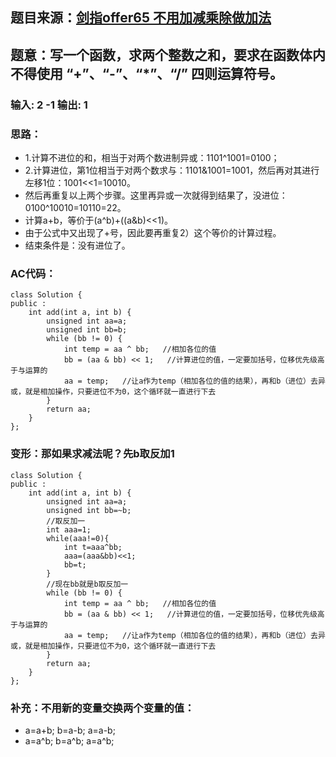 ## 题目来源：[剑指offer65 不用加减乘除做加法](https://leetcode-cn.com/problems/bu-yong-jia-jian-cheng-chu-zuo-jia-fa-lcof/)

## 题意：写一个函数，求两个整数之和，要求在函数体内不得使用 “+”、“-”、“*”、“/” 四则运算符号。

### 输入: 2 -1 输出: 1

### 思路：
 - 1.计算不进位的和，相当于对两个数进制异或：1101^1001=0100；
 - 2.计算进位，第1位相当于对两个数求与：1101&1001=1001，然后再对其进行左移1位：1001<<1=10010。
 - 然后再重复以上两个步骤。这里再异或一次就得到结果了，没进位：0100^10010=10110=22。
 - 计算a+b，等价于(a^b)+((a&b)<<1)。
 - 由于公式中又出现了+号，因此要再重复2）这个等价的计算过程。
 - 结束条件是：没有进位了。

### AC代码：

```
class Solution {
public :
    int add(int a, int b) {
        unsigned int aa=a;
        unsigned int bb=b;
        while (bb != 0) {
            int temp = aa ^ bb;   //相加各位的值
            bb = (aa & bb) << 1;   //计算进位的值，一定要加括号，位移优先级高于与运算的
            aa = temp;   //让a作为temp（相加各位的值的结果），再和b（进位）去异或，就是相加操作，只要进位不为0，这个循环就一直进行下去
        }
        return aa;
    }
};
```

### 变形：那如果求减法呢？先b取反加1

```
class Solution {
public :
    int add(int a, int b) {
        unsigned int aa=a;
        unsigned int bb=~b;
        //取反加一
        int aaa=1;
        while(aaa!=0){
            int t=aaa^bb;
            aaa=(aaa&bb)<<1;
            bb=t;
        }
        //现在bb就是b取反加一
        while (bb != 0) {
            int temp = aa ^ bb;   //相加各位的值
            bb = (aa & bb) << 1;   //计算进位的值，一定要加括号，位移优先级高于与运算的
            aa = temp;   //让a作为temp（相加各位的值的结果），再和b（进位）去异或，就是相加操作，只要进位不为0，这个循环就一直进行下去
        }
        return aa;
    }
};
```


### 补充：不用新的变量交换两个变量的值：
  - a=a+b; b=a-b; a=a-b;
  - a=a^b; b=a^b; a=a^b;
